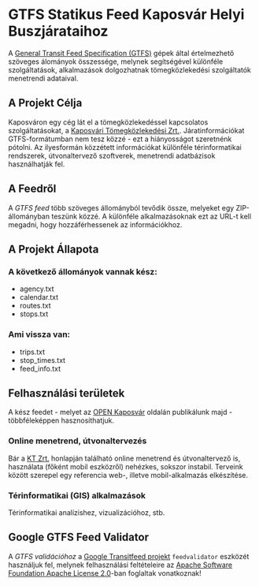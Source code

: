 # GTFS Statikus Feed Kaposvár Helyi Buszjárataihoz

A [General Transit Feed Specification (GTFS)](https://developers.google.com/transit/gtfs/) gépek által értelmezhető szöveges álományok összessége, melynek segítségével különféle szolgáltatások, alkalmazások dolgozhatnak tömegközlekedési szolgáltatók menetrendi adataival.

## A Projekt Célja

Kaposváron egy cég lát el a tömegközlekedéssel kapcsolatos szolgáltatásokat, a [Kaposvári Tömegközlekedési Zrt.](http://ktrt.hu). Járatinformációkat GTFS-formátumban nem tesz közzé - ezt a hiányosságot szeretnénk pótolni. Az ilyesformán közzétett információkat különféle térinformatikai rendszerek, útvonaltervező szoftverek, menetrendi adatbázisok használhatják fel.

## A Feedről

A *GTFS feed* több szöveges állományból tevődik össze, melyeket egy ZIP-állományban teszünk közzé. A különféle alkalmazásoknak ezt az URL-t kell megadni, hogy hozzáférhessenek az információkhoz.

## A Projekt Állapota

### A következő állományok vannak kész:

* agency.txt
* calendar.txt
* routes.txt
* stops.txt

### Ami vissza van:

* trips.txt
* stop_times.txt
* feed_info.txt

## Felhasználási területek
A kész feedet - melyet az [OPEN Kaposvár](https://openkaposvar.github.io) oldalán publikálunk majd - többféleképpen hasznosíthatjuk.

### Online menetrend, útvonaltervezés
Bár a [KT Zrt.](http://ktrt.hu) honlapján található online menetrend és útvonaltervező is, használata (főként mobil eszközről) nehézkes, sokszor instabil. Terveink között szerepel egy referencia web-, illetve mobil-alkalmazás elkészítése.

### Térinformatikai (GIS) alkalmazások
Térinformatikai analízishez, vizualizációhoz, stb.

## Google GTFS Feed Validator

A *GTFS validációhoz* a [Google Transitfeed projekt](https://github.com/google/transitfeed/wiki/FeedValidator) `feedvalidator` eszközét használjuk fel, melynek felhasználási feltételeire az [Apache Software Foundation Apache License 2.0](http://www.apache.org/licenses/LICENSE-2.0)-ban foglaltak vonatkoznak!
